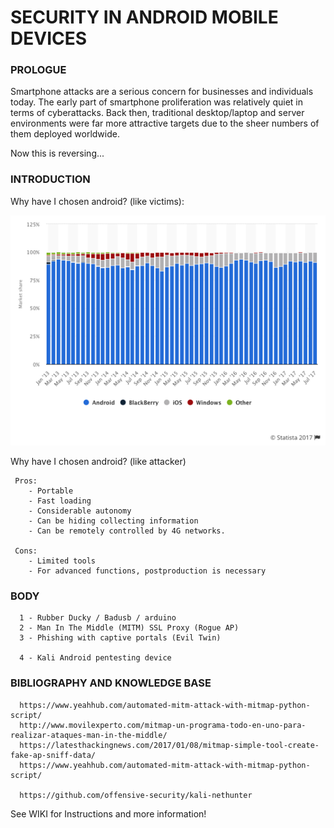 # SECURITY IN ANDROID MOBILE DEVICES


### PROLOGUE

Smartphone attacks are a serious concern for businesses and individuals today. The early part of smartphone proliferation was relatively quiet in terms of cyberattacks. Back then, traditional desktop/laptop and server environments were far more attractive targets due to the sheer numbers of them deployed worldwide. 

Now this is reversing...


### INTRODUCTION
   
Why have I chosen android? (like victims):

![](https://github.com/pollonegro/Hacking-of-mobile-devices-Project/raw/master/img/grafica.png)


Why have I chosen android? (like attacker)

     Pros:
        - Portable
        - Fast loading
        - Considerable autonomy
        - Can be hiding collecting information
        - Can be remotely controlled by 4G networks.
      
     Cons:
        - Limited tools
        - For advanced functions, postproduction is necessary


### BODY

      
      1 - Rubber Ducky / Badusb / arduino 
      2 - Man In The Middle (MITM) SSL Proxy (Rogue AP)
      3 - Phishing with captive portals (Evil Twin)
      
      4 - Kali Android pentesting device


 ### BIBLIOGRAPHY AND KNOWLEDGE BASE

      https://www.yeahhub.com/automated-mitm-attack-with-mitmap-python-script/
      http://www.movilexperto.com/mitmap-un-programa-todo-en-uno-para-realizar-ataques-man-in-the-middle/
      https://latesthackingnews.com/2017/01/08/mitmap-simple-tool-create-fake-ap-sniff-data/
      https://www.yeahhub.com/automated-mitm-attack-with-mitmap-python-script/
      
      https://github.com/offensive-security/kali-nethunter

See WIKI for Instructions and more information!
